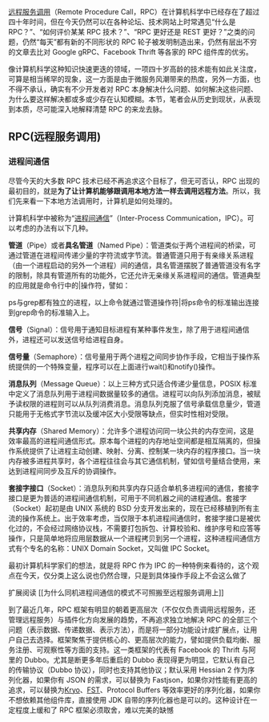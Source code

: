 [远程服务调用](https://en.wikipedia.org/wiki/Remote_procedure_call)（Remote Procedure Call，RPC）在计算机科学中已经存在了超过四十年时间，但在今天仍然可以在各种论坛、技术网站上时常遇见“什么是 RPC？”、“如何评价某某 RPC 技术？”、“RPC 更好还是 REST 更好？”之类的问题，仍然“每天”都有新的不同形状的 RPC 轮子被发明制造出来，仍然有层出不穷的文章去比对 Google gRPC、Facebook Thrift 等各家的 RPC 组件库的优劣。

像计算机科学这种知识快速更迭的领域，一项四十岁高龄的技术能有如此关注度，可算是相当稀罕的现象，这一方面是由于微服务风潮带来的热度，另外一方面，也不得不承认，确实有不少开发者对 RPC 本身解决什么问题、如何解决这些问题、为什么要这样解决都或多或少存在认知模糊。本节，笔者会从历史到现状，从表现到本质，尽可能深入地解释清楚 RPC 的来龙去脉。

## RPC(远程服务调用)
### 进程间通信

尽管今天的大多数 RPC 技术已经不再追求这个目标了，但无可否认，RPC 出现的最初目的，就是**为了让计算机能够跟调用本地方法一样去调用远程方法**。所以，我们先来看一下本地方法调用时，计算机是如何处理的。

计算机科学中被称为“[进程间通信](https://en.wikipedia.org/wiki/Inter-process_communication)”（Inter-Process Communication，IPC）。可以考虑的办法有以下几种。

**管道**（Pipe）或者**具名管道**（Named Pipe）：管道类似于两个进程间的桥梁，可通过管道在进程间传递少量的字符流或字节流。普通管道只用于有亲缘关系进程（由一个进程启动的另外一个进程）间的通信，具名管道摆脱了普通管道没有名字的限制，除具有管道所有的功能外，它还允许无亲缘关系进程间的通信。管道典型的应用就是命令行中的|操作符，譬如：

ps与grep都有独立的进程，以上命令就通过管道操作符|将ps命令的标准输出连接到grep命令的标准输入上。

**信号**（Signal）：信号用于通知目标进程有某种事件发生，除了用于进程间通信外，进程还可以发送信号给进程自身。

**信号量**（Semaphore）：信号量用于两个进程之间同步协作手段，它相当于操作系统提供的一个特殊变量，程序可以在上面进行wait()和notify()操作。

**消息队列**（Message Queue）：以上三种方式只适合传递少量信息，POSIX 标准中定义了消息队列用于进程间数据量较多的通信。进程可以向队列添加消息，被赋予读权限的进程则可以从队列消费消息。消息队列克服了信号承载信息量少，管道只能用于无格式字节流以及缓冲区大小受限等缺点，但实时性相对受限。

**共享内存**（Shared Memory）：允许多个进程访问同一块公共的内存空间，这是效率最高的进程间通信形式。原本每个进程的内存地址空间都是相互隔离的，但操作系统提供了让进程主动创建、映射、分离、控制某一块内存的程序接口。当一块内存被多进程共享时，各个进程往往会与其它通信机制，譬如信号量结合使用，来达到进程间同步及互斥的协调操作。

**套接字接口**（Socket）：消息队列和共享内存只适合单机多进程间的通信，套接字接口是更为普适的进程间通信机制，可用于不同机器之间的进程通信。套接字（Socket）起初是由 UNIX 系统的 BSD 分支开发出来的，现在已经移植到所有主流的操作系统上。出于效率考虑，当仅限于本机进程间通信时，套接字接口是被优化过的，不会经过网络协议栈，不需要打包拆包、计算校验和、维护序号和应答等操作，只是简单地将应用层数据从一个进程拷贝到另一个进程，这种进程间通信方式有个专名的名称：UNIX Domain Socket，又叫做 IPC Socket。

最初计算机科学家们的想法，就是将 RPC 作为 IPC 的一种特例来看待的，这个观点在今天，仅分类上这么说也仍然合理，只是到具体操作手段上不会这么做了

扩展阅读
[[为什么同机进程间通信的模式不可照搬至远程服务调用上]]

到了最近几年，RPC 框架有明显的朝着更高层次（不仅仅负责调用远程服务，还管理远程服务）与插件化方向发展的趋势，不再追求独立地解决 RPC 的全部三个问题（表示数据、传递数据、表示方法），而是将一部分功能设计成扩展点，让用户自己去选择。框架聚焦于提供核心的、更高层次的能力，譬如提供负载均衡、服务注册、可观察性等方面的支持。这一类框架的代表有 Facebook 的 Thrift 与阿里的 Dubbo。尤其是断更多年后重启的 Dubbo 表现得更为明显，它默认有自己的传输协议（Dubbo 协议），同时也支持其他协议；默认采用 Hessian 2 作为序列化器，如果你有 JSON 的需求，可以替换为 Fastjson，如果你对性能有更高的追求，可以替换为[Kryo](https://github.com/EsotericSoftware/kryo)、[FST](https://github.com/RuedigerMoeller/fast-serialization)、Protocol Buffers 等效率更好的序列化器，如果你不想依赖其他组件库，直接使用 JDK 自带的序列化器也是可以的。这种设计在一定程度上缓和了 RPC 框架必须取舍，难以完美的缺憾